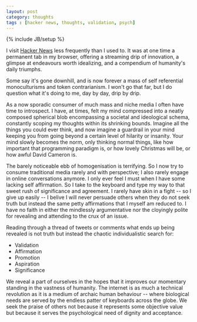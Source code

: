 ```yaml
---
layout: post
category: thoughts
tags : [hacker news, thoughts, validation, psych]
---
```

{% include JB/setup %}

I visit [Hacker News](https://news.ycombinator.com) less frequently than I used to. It was at one time a permanent tab in my browser, offering a streaming drip of innovation, a glimpse at endeavours worth idealizing, and a compendium of humanity's daily triumphs. 

Some say it's gone downhill, and is now forever a mass of self referential monoculturisms and token contrarianism. I won't go that far, but I do question what it's doing to me, day by day, drip by drip.

As a now sporadic consumer of much mass and niche media I often have time to introspect. I have, at times, felt my mind compressed into a neatly composed spherical blob encompassing a societal and ideological schema, constantly scoping my thoughts within its shrinking bounds. Imagine all the things you could ever think, and now imagine a guardrail in your mind keeping you from going beyond a certain level of hilarity or insanity. Your mind slowly becomes the norm, only thinking normal things, like how important that programming paradigm is, or how lovely Christmas will be, or how awful David Cameron is.

The barely noticeable ebb of homogenisation is terrifying. So I now try to consume traditional media rarely and with perspective; I also rarely engage in online conversations anymore. I only ever feel I must when I have some lacking self affirmation. So I take to the keyboard and type my way to that sweet rush of significance and agreement. I rarely have skin in a fight -- so I give up easily -- I belive I will never persuade others when they do not seek truth but instead the same petty affirmations that I myself am reduced to. I have no faith in either the mindlessly argumentative nor the cloyingly polite for revealing and attending to the crux of an issue.

Reading through a thread of tweets or comments what ends up being revealed is not truth but instead the chaotic individualistic search for:

 * Validation
 * Affirmation
 * Promotion
 * Aspiration
 * Significance

We reveal a part of ourselves in the hopes that it improves our momentary standing in the vastness of humanity. The internet is as much a technical revolution as it is a medium of archaic human behaviour -- where biological needs are served by the endless patter of keyboards across the globe. We seek the praise of others not because it represents some objective value but because it serves the psychological need of dignity and acceptance.